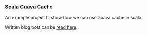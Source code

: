 ### Scala Guava Cache
An example project to show how we can use Guava cache in scala.

Written blog post can be [read here](https://hacked.work/blog/using-guava-cache-with-scala/).